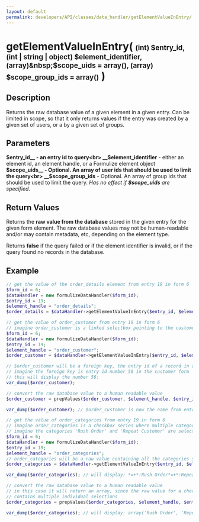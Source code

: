 ```yaml
---
layout: default
permalink: developers/API/classes/data_handler/getElementValueInEntry/
---
```


# getElementValueInEntry( <span style='font-size: 14pt;'>(int) $entry_id, (int | string | object) $element_identifier, (array)&nbsp;$scope_uids = array(), (array) $scope_group_ids = array()</span> )

## Description

Returns the raw database value of a given element in a given entry. Can be limited in scope, so that it only returns values if the entry was created by a given set of users, or a by a given set of groups.

## Parameters

__$entry_id__ - an entry id to query<br>
__$element_identifier__ - either an element id, an element handle, or a Formulize element object<br>
__$scope_uids__ - Optional. An array of user ids that should be used to limit the query<br>
__$scope_group_ids__ - Optional. An array of group ids that should be used to limit the query. _Has no effect if_ ___$scope_uids___ _are specified_.

## Return Values

Returns the __raw value from the database__ stored in the given entry for the given form element. The raw database values may not be human-readable and/or may contain metadata, etc, depending on the element type.

Returns __false__ if the query failed or if the element identifier is invalid, or if the query found no records in the database.

## Example

~~~php
// get the value of the order_details element from entry 19 in form 6
$form_id = 6;
$dataHandler = new formulizeDataHandler($form_id);
$entry_id = 19;
$element_handle = "order_details";
$order_details = $dataHandler->getElementValueInEntry($entry_id, $element_handle);
~~~

~~~php
// get the value of order_customer from entry 19 in form 6
// imagine order_customer is a linked selectbox pointing to the customer name in a customer form
$form_id = 6;
$dataHandler = new formulizeDataHandler($form_id);
$entry_id = 19;
$element_handle = "order_customer";
$order_customer = $dataHandler->getElementValueInEntry($entry_id, $element_handle);

// $order_customer will be a foreign key, the entry id of a record in another form
// imagine the foreign key is entry id number 56 in the customer form
// this will display the number 56:
var_dump($order_customer);

// convert the raw database value to a human readable value
$order_customer = prepValues($order_customer, $element_handle, $entry_id);

var_dump($order_customer); // $order_customer is now the name from entry 56 of the customer form
~~~

~~~php
// get the value of order_categories from entry 19 in form 6
// imagine order_categories is a checkbox series where multiple categories can be selected
// imagine the categories 'Rush Order' and 'Repeat Customer' are selected
$form_id = 6;
$dataHandler = new formulizeDataHandler($form_id);
$entry_id = 19;
$element_handle = "order_categories";
// order_categories will be a raw value containing all the categories selected
$order_categories = $dataHandler->getElementValueInEntry($entry_id, $element_handle);

var_dump($order_categories); // will display: *=+*:Rush Order*=+*:Repeat Customer

// convert the raw database value to a human readable value
// in this case it will return an array, since the raw value for a checkbox
// contains multiple individual selections
$order_categories = prepValues($order_categories, $element_handle, $entry_id);

var_dump($order_categories); // will display: array('Rush Order', 'Repeat Customer')
~~~

